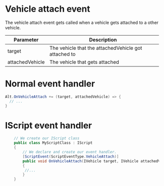 # Vehicle attach event
The vehicle attach event gets called when a vehicle gets attached to a other vehicle.

| Parameter | Description  |
|-----------|--------------|
| target    | The vehicle that the attachedVehicle got attached to  |
| attachedVehicle    | The vehicle that gets attached |

# Normal event handler

```csharp
Alt.OnVehicleAttach += (target, attachedVehicle) => {
  // ...
}
```

# IScript event handler
```csharp
    // We create our IScript class
    public class MyScriptClass : IScript
    {
        // We declare and create our event handler. 
        [ScriptEvent(ScriptEventType.VehicleAttach)]
        public void OnVehicleAttach(IVehicle target, IVehicle attachedVehicle)
        {
         //...
        }
    }
```
